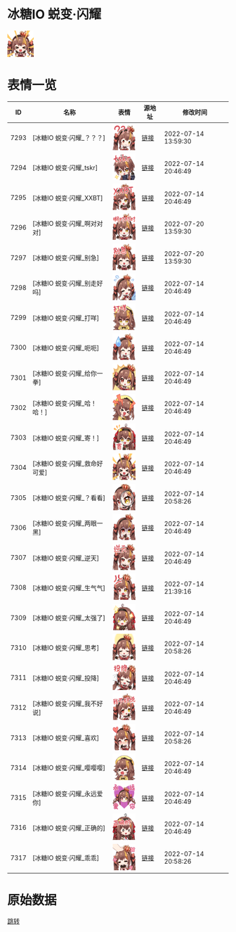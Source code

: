 # 冰糖IO 蜕变·闪耀

<img src="./cover.png" height="60" alt="cover" />

# 表情一览

|ID|名称|表情|源地址|修改时间|
|----|----|----|----|----|
|7293|[冰糖IO 蜕变·闪耀_？？？]|<img src="./pic/007293_%5B冰糖IO 蜕变·闪耀_？？？%5D.png" height="60" alt="？？？"/>|[链接](http://i0.hdslb.com/bfs/emote/169cb7572948d081070e36ccf61a6a71b5af335a.png)|2022-07-14 13:59:30|
|7294|[冰糖IO 蜕变·闪耀_tskr]|<img src="./pic/007294_%5B冰糖IO 蜕变·闪耀_tskr%5D.png" height="60" alt="tskr"/>|[链接](http://i0.hdslb.com/bfs/emote/2cfd7194bab1945c1bc336a79fba99b36446415b.png)|2022-07-14 20:46:49|
|7295|[冰糖IO 蜕变·闪耀_XXBT]|<img src="./pic/007295_%5B冰糖IO 蜕变·闪耀_XXBT%5D.png" height="60" alt="XXBT"/>|[链接](http://i0.hdslb.com/bfs/emote/5caf2c157936169b9eccc7527e948b038b4b7543.png)|2022-07-14 20:46:49|
|7296|[冰糖IO 蜕变·闪耀_啊对对对]|<img src="./pic/007296_%5B冰糖IO 蜕变·闪耀_啊对对对%5D.png" height="60" alt="啊对对对"/>|[链接](http://i0.hdslb.com/bfs/emote/bb30a52c9535be0fbb6aeb3250ca13a458cd51c2.png)|2022-07-20 13:59:30|
|7297|[冰糖IO 蜕变·闪耀_别急]|<img src="./pic/007297_%5B冰糖IO 蜕变·闪耀_别急%5D.png" height="60" alt="别急"/>|[链接](http://i0.hdslb.com/bfs/emote/9c43722191e8947e793a44c2edf1f32ea2ffbd92.png)|2022-07-20 13:59:30|
|7298|[冰糖IO 蜕变·闪耀_别走好吗]|<img src="./pic/007298_%5B冰糖IO 蜕变·闪耀_别走好吗%5D.png" height="60" alt="别走好吗"/>|[链接](http://i0.hdslb.com/bfs/emote/e9eb3113f1f134fafba85e157d0199b8e2fdcc18.png)|2022-07-14 20:46:49|
|7299|[冰糖IO 蜕变·闪耀_打咩]|<img src="./pic/007299_%5B冰糖IO 蜕变·闪耀_打咩%5D.png" height="60" alt="打咩"/>|[链接](http://i0.hdslb.com/bfs/emote/faffbadb7d6ebdea930a8985045b8daf34d766df.png)|2022-07-14 20:46:49|
|7300|[冰糖IO 蜕变·闪耀_呃呃]|<img src="./pic/007300_%5B冰糖IO 蜕变·闪耀_呃呃%5D.png" height="60" alt="呃呃"/>|[链接](http://i0.hdslb.com/bfs/emote/bffb1815c27e52a7c04e61b1c390043a4752f35e.png)|2022-07-14 20:46:49|
|7301|[冰糖IO 蜕变·闪耀_给你一拳]|<img src="./pic/007301_%5B冰糖IO 蜕变·闪耀_给你一拳%5D.png" height="60" alt="给你一拳"/>|[链接](http://i0.hdslb.com/bfs/emote/9f2ff9e8d50820d4559485321e1da9a700a5bcef.png)|2022-07-14 20:46:49|
|7302|[冰糖IO 蜕变·闪耀_哈！哈！]|<img src="./pic/007302_%5B冰糖IO 蜕变·闪耀_哈！哈！%5D.png" height="60" alt="哈！哈！"/>|[链接](http://i0.hdslb.com/bfs/emote/5899c73bf26324920a50f8b629d05dd7831d8f19.png)|2022-07-14 20:46:49|
|7303|[冰糖IO 蜕变·闪耀_寄！]|<img src="./pic/007303_%5B冰糖IO 蜕变·闪耀_寄！%5D.png" height="60" alt="寄！"/>|[链接](http://i0.hdslb.com/bfs/emote/cc8a3a0a19b20a3aa3ed203060730245e4af1b7e.png)|2022-07-14 20:46:49|
|7304|[冰糖IO 蜕变·闪耀_救命好可爱]|<img src="./pic/007304_%5B冰糖IO 蜕变·闪耀_救命好可爱%5D.png" height="60" alt="救命好可爱"/>|[链接](http://i0.hdslb.com/bfs/emote/1fbb0f1b9b49f5499008c59bcbd12a0402dacb81.png)|2022-07-14 20:46:49|
|7305|[冰糖IO 蜕变·闪耀_？看看]|<img src="./pic/007305_%5B冰糖IO 蜕变·闪耀_？看看%5D.png" height="60" alt="？看看"/>|[链接](http://i0.hdslb.com/bfs/emote/5bb1224920a4c29c7d41e94718bd0ecb647ef83b.png)|2022-07-14 20:58:26|
|7306|[冰糖IO 蜕变·闪耀_两眼一黑]|<img src="./pic/007306_%5B冰糖IO 蜕变·闪耀_两眼一黑%5D.png" height="60" alt="两眼一黑"/>|[链接](http://i0.hdslb.com/bfs/emote/b92e69054e38f23f0d9ccba2309df8a25127e15b.png)|2022-07-14 20:46:49|
|7307|[冰糖IO 蜕变·闪耀_逆天]|<img src="./pic/007307_%5B冰糖IO 蜕变·闪耀_逆天%5D.png" height="60" alt="逆天"/>|[链接](http://i0.hdslb.com/bfs/emote/d83a7214ec30518a34bed23007abaab1d694af28.png)|2022-07-14 20:46:49|
|7308|[冰糖IO 蜕变·闪耀_生气气]|<img src="./pic/007308_%5B冰糖IO 蜕变·闪耀_生气气%5D.png" height="60" alt="生气气"/>|[链接](http://i0.hdslb.com/bfs/emote/cb376a353f3efc8a5c8d7b9c34d654699a1bce94.png)|2022-07-14 21:39:16|
|7309|[冰糖IO 蜕变·闪耀_太强了]|<img src="./pic/007309_%5B冰糖IO 蜕变·闪耀_太强了%5D.png" height="60" alt="太强了"/>|[链接](http://i0.hdslb.com/bfs/emote/9afd47917bacff3bc8b67c99be4dc307b051f3ff.png)|2022-07-14 20:46:49|
|7310|[冰糖IO 蜕变·闪耀_思考]|<img src="./pic/007310_%5B冰糖IO 蜕变·闪耀_思考%5D.png" height="60" alt="思考"/>|[链接](http://i0.hdslb.com/bfs/emote/02614475db8c4883712a1033e3f3ed19c6f142b0.png)|2022-07-14 20:58:26|
|7311|[冰糖IO 蜕变·闪耀_投降]|<img src="./pic/007311_%5B冰糖IO 蜕变·闪耀_投降%5D.png" height="60" alt="投降"/>|[链接](http://i0.hdslb.com/bfs/emote/c45de1f4c4e28b4d351c77a6edeb76cce177f487.png)|2022-07-14 20:46:49|
|7312|[冰糖IO 蜕变·闪耀_我不好说]|<img src="./pic/007312_%5B冰糖IO 蜕变·闪耀_我不好说%5D.png" height="60" alt="我不好说"/>|[链接](http://i0.hdslb.com/bfs/emote/b0c131950936be8cdc5b547768186ab3fbcb9ec1.png)|2022-07-14 20:46:49|
|7313|[冰糖IO 蜕变·闪耀_喜欢]|<img src="./pic/007313_%5B冰糖IO 蜕变·闪耀_喜欢%5D.png" height="60" alt="喜欢"/>|[链接](http://i0.hdslb.com/bfs/emote/aaa1e0ec34392fb6c071565828ad50a0f1dfeeaf.png)|2022-07-14 20:58:26|
|7314|[冰糖IO 蜕变·闪耀_嘤嘤嘤]|<img src="./pic/007314_%5B冰糖IO 蜕变·闪耀_嘤嘤嘤%5D.png" height="60" alt="嘤嘤嘤"/>|[链接](http://i0.hdslb.com/bfs/emote/e8a78ab85ccce29801bcec44d9ec12cece905d5a.png)|2022-07-14 20:46:49|
|7315|[冰糖IO 蜕变·闪耀_永远爱你]|<img src="./pic/007315_%5B冰糖IO 蜕变·闪耀_永远爱你%5D.png" height="60" alt="永远爱你"/>|[链接](http://i0.hdslb.com/bfs/emote/a1fccf3a0a3510da358c2268efa24da75794db00.png)|2022-07-14 20:46:49|
|7316|[冰糖IO 蜕变·闪耀_正确的]|<img src="./pic/007316_%5B冰糖IO 蜕变·闪耀_正确的%5D.png" height="60" alt="正确的"/>|[链接](http://i0.hdslb.com/bfs/emote/520efbe11729f8db50971c0a85c90b3f532f982d.png)|2022-07-14 20:46:49|
|7317|[冰糖IO 蜕变·闪耀_乖乖]|<img src="./pic/007317_%5B冰糖IO 蜕变·闪耀_乖乖%5D.png" height="60" alt="乖乖"/>|[链接](http://i0.hdslb.com/bfs/emote/dd380cf7c79b38b851edaeb91ea9027d82af2330.png)|2022-07-14 20:58:26|

# 原始数据

[跳转](./raw.json)

